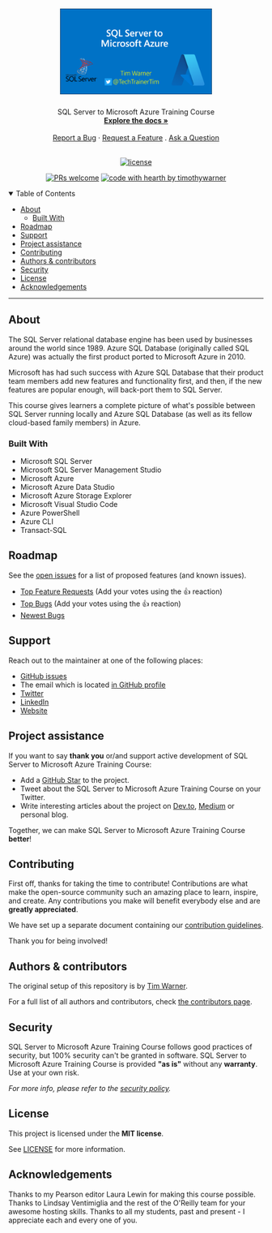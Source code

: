 <h1 align="center">
  <a href="https://github.com/timothywarner/sqlazure">
    <!-- Please provide path to your logo here -->
    <img src="docs/images/logo2.png" alt="Logo" width="300" />
  </a>
</h1>

<div align="center">
  SQL Server to Microsoft Azure Training Course
  <br />
  <a href="#about"><strong>Explore the docs »</strong></a>
  <br />
  <br />
  <a href="https://github.com/timothywarner/sqlazure/issues/new?assignees=&labels=bug&template=01_BUG_REPORT.md&title=bug%3A+">Report a Bug</a>
  ·
  <a href="https://github.com/timothywarner/sqlazure/issues/new?assignees=&labels=enhancement&template=02_FEATURE_REQUEST.md&title=feat%3A+">Request a Feature</a>
  .
  <a href="https://github.com/timothywarner/sqlazure/issues/new?assignees=&labels=question&template=04_SUPPORT_QUESTION.md&title=support%3A+">Ask a Question</a>
</div>

<div align="center">
<br />

[![license](https://img.shields.io/github/license/timothywarner/sqlazure.svg?style=flat-square)](LICENSE)

[![PRs welcome](https://img.shields.io/badge/PRs-welcome-ff69b4.svg?style=flat-square)](https://github.com/timothywarner/sqlazure/issues?q=is%3Aissue+is%3Aopen+label%3A%22help+wanted%22)
[![code with hearth by timothywarner](https://img.shields.io/badge/%3C%2F%3E%20with%20%E2%99%A5%20by-timothywarner-ff1414.svg?style=flat-square)](https://github.com/timothywarner)

</div>

<details open="open">
<summary>Table of Contents</summary>

- [About](#about)
  - [Built With](#built-with)
- [Roadmap](#roadmap)
- [Support](#support)
- [Project assistance](#project-assistance)
- [Contributing](#contributing)
- [Authors & contributors](#authors--contributors)
- [Security](#security)
- [License](#license)
- [Acknowledgements](#acknowledgements)

</details>

---

## About

The SQL Server relational database engine has been used by businesses around the world since 1989. Azure SQL Database (originally called SQL Azure) was actually the first product ported to Microsoft Azure in 2010.

Microsoft has had such success with Azure SQL Database that their product team members add new features and functionality first, and then, if the new features are popular enough, will back-port them to SQL Server.

This course gives learners a complete picture of what's possible between SQL Server running locally and Azure SQL Database (as well as its fellow cloud-based family members) in Azure.

### Built With

- Microsoft SQL Server
- Microsoft SQL Server Management Studio
- Microsoft Azure
- Microsoft Azure Data Studio
- Microsoft Azure Storage Explorer
- Microsoft Visual Studio Code
- Azure PowerShell
- Azure CLI
- Transact-SQL

## Roadmap

See the [open issues](https://github.com/timothywarner/sqlazure/issues) for a list of proposed features (and known issues).

- [Top Feature Requests](https://github.com/timothywarner/sqlazure/issues?q=label%3Aenhancement+is%3Aopen+sort%3Areactions-%2B1-desc) (Add your votes using the 👍 reaction)
- [Top Bugs](https://github.com/timothywarner/sqlazure/issues?q=is%3Aissue+is%3Aopen+label%3Abug+sort%3Areactions-%2B1-desc) (Add your votes using the 👍 reaction)
- [Newest Bugs](https://github.com/timothywarner/sqlazure/issues?q=is%3Aopen+is%3Aissue+label%3Abug)

## Support

Reach out to the maintainer at one of the following places:

- [GitHub issues](https://github.com/timothywarner/sqlazure/issues/new?assignees=&labels=question&template=04_SUPPORT_QUESTION.md&title=support%3A+)
- The email which is located [in GitHub profile](https://github.com/timothywarner)
- [Twitter](http://twitter.com/techtrainertim)
- [LinkedIn](https://www.linkedin.com/in/timothywarner)
- [Website](https://techtrainertim.com/)

## Project assistance

If you want to say **thank you** or/and support active development of SQL Server to Microsoft Azure Training Course:

- Add a [GitHub Star](https://github.com/timothywarner/sqlazure) to the project.
- Tweet about the SQL Server to Microsoft Azure Training Course on your Twitter.
- Write interesting articles about the project on [Dev.to](https://dev.to/), [Medium](https://medium.com/) or personal blog.

Together, we can make SQL Server to Microsoft Azure Training Course **better**!

## Contributing

First off, thanks for taking the time to contribute! Contributions are what make the open-source community such an amazing place to learn, inspire, and create. Any contributions you make will benefit everybody else and are **greatly appreciated**.

We have set up a separate document containing our [contribution guidelines](docs/CONTRIBUTING.md).

Thank you for being involved!

## Authors & contributors

The original setup of this repository is by [Tim Warner](https://github.com/timothywarner).

For a full list of all authors and contributors, check [the contributors page](https://github.com/timothywarner/sqlazure/contributors).

## Security

SQL Server to Microsoft Azure Training Course follows good practices of security, but 100% security can't be granted in software.
SQL Server to Microsoft Azure Training Course is provided **"as is"** without any **warranty**. Use at your own risk.

_For more info, please refer to the [security policy](docs/SECURITY.md)._

## License

This project is licensed under the **MIT license**.

See [LICENSE](LICENSE) for more information.

## Acknowledgements

Thanks to my Pearson editor Laura Lewin for making this course possible. Thanks to Lindsay Ventimiglia and the rest of the O'Reilly team for your awesome hosting skills. Thanks to all my students, past and present - I appreciate each and every one of you.
